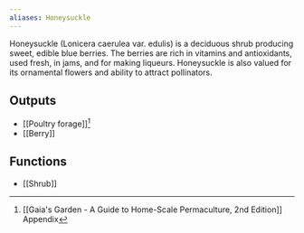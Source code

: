 ```yaml
---
aliases: Honeysuckle
---
```

Honeysuckle (Lonicera caerulea var. edulis) is a deciduous shrub producing sweet, edible blue berries. The berries are rich in vitamins and antioxidants, used fresh, in jams, and for making liqueurs. Honeysuckle is also valued for its ornamental flowers and ability to attract pollinators.
## Outputs
- [[Poultry forage]][^1]
- [[Berry]]

## Functions
- [[Shrub]]

[^1]: [[Gaia's Garden - A Guide to Home-Scale Permaculture, 2nd Edition]] Appendix
